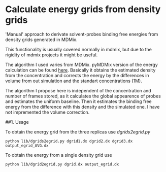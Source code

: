 # Calculate energy grids from density grids 
'Manual' approach to derivate solvent-probes binding free energies from density grids generated in MDMix.

This functionality is usually covered normally in mdmix, but due to the rigidity of mdmix projects it might be useful.

The algorithm I used varies from MDMix. pyMDMix version of the energy calculation can be found [here](http://mdmix.sourceforge.net/analysis-guide/#energy).
Basically it obtains the estimated density from the concentration and corrects the energy by the differences in volume from out simulation and the standart concentrations (1M). 

The algorithm I propose here is independent of the concentration and number of frames stored, as it calculates the global appearence of probes and estimates the uniform baseline. Then it estimates the binding free energy from the difference with this density and the simulated one. I have not impremented the volume correction.

##1. Usage

To obtain the energy grid from the three replicas use _dgrids2egrid.py_
```{bash}
python lib/dgrids2egrid.py dgrid1.dx dgrid2.dx dgrid3.dx output_egrid_AVG.dx
```

To obtain the energy from a single density grid use
```{bash}
python lib/dgrid2egrid.py dgrid.dx output_egrid.dx
``` 

